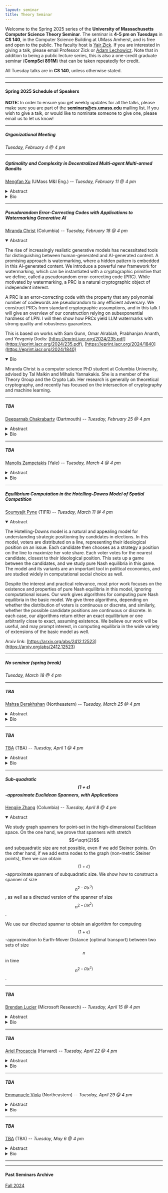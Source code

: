 ```yaml
---
layout: seminar
title: Theory Seminar
---
```

Welcome to the Spring 2025 series of the **University of Massachusetts Computer Science Theory Seminar**. The seminar is **4-5 pm on Tuesdays** in **CS 140**, in the Computer Science Building at UMass Amherst, and is free and open to the public. The faculty host is [Yair Zick](https://people.cs.umass.edu/~yzick/). If you are interested in giving a talk, please email Professor Zick or [Adam Lechowicz](https://adamlechowicz.github.io/#contact). Note that in addition to being a public lecture series, this is also a one-credit graduate seminar (**CompSci 891M**) that can be taken repeatedly for credit.

All Tuesday talks are in **CS 140**, unless otherwise stated.

<hr>

<hr>

#### Spring 2025 Schedule of Speakers

**NOTE:** In order to ensure you get weekly updates for all the talks, please make sure you are part of the **seminars@cs.umass.edu** mailing list. If you wish to give a talk, or would like to nominate someone to give one, please email us to let us know!

<hr>

##### Organizational Meeting

*Tuesday, February 4 @ 4 pm*

<hr>


##### Optimality and Complexity in Decentralized Multi-agent Multi-armed Bandits

[Mengfan Xu](https://mengfanxu1997.github.io/) (UMass M&I Eng.) --  *Tuesday, February 11 @ 4 pm*
<details markdown="1">
<summary>Abstract</summary>
  
We study the optimality and complexity of decentralized multi-agent multi-armed bandits (MA-MAB). We first consider MA-MAB in which multiple clients are connected by time dependent random graphs. The reward distributions of each arm vary across agents, including both sub-exponential and sub-Gaussian distributions. Each agent pulls an arm and communicates with neighbors based on the graph. The goal is to minimize the overall regret of the entire system through collaborations. To this end, we introduce a novel algorithmic framework, which first provides robust simulation methods for generating random graphs, and then combines an averaging-based consensus approach with a newly proposed weighting technique and the upper confidence bound to deliver a UCB-type solution. We derive instance-dependent and mean-gap regret upper bounds of order $$\log{T}$$ and $$\sqrt{T}\log T$$, respectively. While efficient algorithms with regret upper bounds have emerged, limited attention has been given to the corresponding regret lower bounds that characterizes the complexity of MA-MAB, except for a recent lower bound for adversarial settings, which, however, has a gap with let known upper bounds. To this end, we provide a study on regret lower bounds in different MA-MAB and establish their tightness. Specifically, for graphs with good connectivity properties and stochastic rewards, we demonstrate tight lower bounds $$O(\log T)$$ and $$\sqrt{T}$$ for instance-dependent and mean-gap bounds, respectively. Assuming adversarial rewards, we establish a lower bound $$O(T^{\frac{2}{3}})$$ for connected graphs, thereby bridging the gap between the lower and upper bound in the prior work. We also show a linear regret lower bound when the graph is disconnected.

</details>
<details markdown="1">
<summary>Bio</summary>

Mengfan Xu is an assistant professor in the Department of Mechanical and Industrial Engineering at UMass Amherst. Before joining UMass, she earned her Ph.D. in Operations Research from the Department of Industrial Engineering and Management Sciences at Northwestern University in 2024. Her research leverages statistical and mathematical tools to advance machine learning by developing novel formulations and provably effective algorithms, inspired by emerging real-world problems in operations research. Her research focuses on online and statistical learning, particularly multi-armed bandits and reinforcement learning, and their applications in various operations research problems, including supply chain management and healthcare. Her work has been recognized by top-tier machine learning conferences, including NeurIPS, ICML, AISTATS, and workshops at KDD and RLC. Beyond academia, she interned at LinkedIn in Summer 2023 and Didi Chuxing in 2021, where she worked on people recommendation using large language models and online dynamic pricing using causal inference, respectively.

</details>

<hr>

##### Pseudorandom Error-Correcting Codes with Applications to Watermarking Generative AI

[Miranda Christ](https://www.cs.columbia.edu/~mchrist/) (Columbia) --  *Tuesday, February 18 @ 4 pm*
<details markdown="1" open='1'>
<summary>Abstract</summary>
  
The rise of increasingly realistic generative models has necessitated tools for distinguishing between human-generated and AI-generated content. A promising approach is watermarking, where a hidden pattern is embedded in this AI-generated content. We introduce a powerful new framework for watermarking, which can be instantiated with a cryptographic primitive that we define, called a pseudorandom error-correcting code (PRC). While motivated by watermarking, a PRC is a natural cryptographic object of independent interest.

A PRC is an error-correcting code with the property that any polynomial number of codewords are pseudorandom to any efficient adversary. We construct PRCs from standard cryptographic assumptions, and in this talk I will give an overview of our construction relying on subexponential hardness of LPN. I will then show how PRCs yield LLM watermarks with strong quality and robustness guarantees.

This is based on works with Sam Gunn, Omar Alrabiah, Prabhanjan Ananth, and Yevgeniy Dodis: [https://eprint.iacr.org/2024/235.pdf](https://eprint.iacr.org/2024/235.pdf), [https://eprint.iacr.org/2024/1840](https://eprint.iacr.org/2024/1840)

</details>
<details markdown="1" open='1'>
<summary>Bio</summary>

Miranda Christ is a computer science PhD student at Columbia University, advised by Tal Malkin and Mihalis Yannakakis. She is a member of the Theory Group and the Crypto Lab. Her research is generally on theoretical cryptography, and recently has focused on the intersection of cryptography and machine learning.

</details>

<hr>

##### TBA

[Deeparnab Chakrabarty](https://www.cs.dartmouth.edu/~deepc/) (Dartmouth) --  *Tuesday, February 25 @ 4 pm*
<details markdown="1">
<summary>Abstract</summary>
  
Abstract TBA

</details>
<details markdown="1">
<summary>Bio</summary>

Bio TBA

</details>

<hr>

##### TBA

[Manolis Zampetakis](https://mzampet.com/) (Yale) --  *Tuesday, March 4 @ 4 pm*
<details markdown="1">
<summary>Abstract</summary>
  
Abstract TBA

</details>
<details markdown="1">
<summary>Bio</summary>

Bio TBA

</details>

<hr>

##### Equilibrium Computation in the Hotelling-Downs Model of Spatial Competition

[Soumyajit Pyne](https://sites.google.com/view/soumyajitpyne) (TIFR) --  *Tuesday, March 11 @ 4 pm*
<details markdown="1" open='1'>
<summary>Abstract</summary>
  
The Hotelling-Downs model is a natural and appealing model for understanding strategic positioning by candidates in elections. In this model, voters are distributed on a line, representing their ideological position on an issue. Each candidate then chooses as a strategy a position on the line to maximize her vote share. Each voter votes for the nearest candidate, closest to their ideological position. This sets up a game between the candidates, and we study pure Nash equilibria in this game. The model and its variants are an important tool in political economics, and are studied widely in computational social choice as well.

Despite the interest and practical relevance, most prior work focuses on the existence and properties of pure Nash equilibria in this model, ignoring computational issues. Our work gives algorithms for computing pure Nash equilibria in the basic model. We give three algorithms, depending on whether the distribution of voters is continuous or discrete, and similarly, whether the possible candidate positions are continuous or discrete. In each case, our algorithms return either an exact equilibrium or one arbitrarily close to exact, assuming existence. We believe our work will be useful, and may prompt interest, in computing equilibria in the wide variety of extensions of the basic model as well.

Arxiv link: [https://arxiv.org/abs/2412.12523](https://arxiv.org/abs/2412.12523)


</details>

<hr>

##### *No seminar (spring break)*

*Tuesday, March 18 @ 4 pm*

<hr>

##### TBA

[Mahsa Derakhshan](https://www.khoury.northeastern.edu/home/derakhshan/) (Northeastern) --  *Tuesday, March 25 @ 4 pm*
<details markdown="1">
<summary>Abstract</summary>
  
Abstract TBA

</details>
<details markdown="1">
<summary>Bio</summary>

Bio TBA

</details>

<hr>

##### TBA

[TBA](TBA) (TBA) --  *Tuesday, April 1 @ 4 pm*
<details markdown="1">
<summary>Abstract</summary>
  
Abstract TBA

</details>
<details markdown="1">
<summary>Bio</summary>

Bio TBA

</details>

<hr>

##### Sub-quadratic $$(1+\epsilon)$$-approximate Euclidean Spanners, with Applications

[Hengjie Zhang](https://www.cs.columbia.edu/~zhj/) (Columbia) --  *Tuesday, April 8 @ 4 pm*
<details markdown="1" open='1'>
<summary>Abstract</summary>
  
We study graph spanners for point-set in the high-dimensional Euclidean space. On the one hand, we prove that spanners with stretch $$<\sqrt{2}$$ and subquadratic size are not possible, even if we add Steiner points. On the other hand, if we add extra nodes to the graph (non-metric Steiner points), then we can obtain $$(1+\epsilon)$$-approximate spanners of subquadratic size. We show how to construct a spanner of size $$n^{2-\Omega(\epsilon^3)}$$, as well as a directed version of the spanner of size $$n^{2-\Omega(\epsilon^2)}$$.

We use our directed spanner to obtain an algorithm for computing $$(1+\epsilon)$$-approximation to Earth-Mover Distance (optimal transport) between two sets of size $$n$$ in time $$n^{2-\Omega(\epsilon^2)}$$.

</details>

<hr>

##### TBA

[Brendan Lucier](https://www.microsoft.com/en-us/research/people/brlucier/) (Microsoft Research) --  *Tuesday, April 15 @ 4 pm*
<details markdown="1">
<summary>Abstract</summary>
  
Abstract TBA

</details>
<details markdown="1">
<summary>Bio</summary>

Bio TBA

</details>

<hr>

##### TBA

[Ariel Procaccia](http://procaccia.info/) (Harvard) --  *Tuesday, April 22 @ 4 pm*
<details markdown="1">
<summary>Abstract</summary>
  
Abstract TBA

</details>
<details markdown="1">
<summary>Bio</summary>

Bio TBA

</details>

<hr>

##### TBA

[Emmanuele Viola](https://www.khoury.northeastern.edu/home/viola/) (Northeastern) --  *Tuesday, April 29 @ 4 pm*
<details markdown="1">
<summary>Abstract</summary>
  
Abstract TBA

</details>
<details markdown="1">
<summary>Bio</summary>

Bio TBA

</details>

<hr>

##### TBA

[TBA](TBA) (TBA) --  *Tuesday, May 6 @ 4 pm*
<details markdown="1">
<summary>Abstract</summary>
  
Abstract TBA

</details>
<details markdown="1">
<summary>Bio</summary>

Bio TBA

</details>

<hr>

<!-- ##### TBD

[TBA](https://groups.cs.umass.edu/theory/) (TBA) --  *Tuesday, October 24 @ 4 pm*
<details markdown="1">
<summary>Abstract</summary>
  
Abstract TBA

</details>
<details markdown="1">
<summary>Bio</summary>

Bio TBA

</details>

<hr> -->

<hr>

#### Past Seminars Archive

[Fall 2024](https://theory.cs.umass.edu/seminar-f24)

